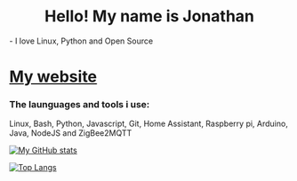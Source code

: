 <h1 align="center">Hello! My name is Jonathan</h1>

<p>
  - I love Linux, Python and Open Source
</p>

<h1><a href="https://jonathanwebsite.herokuapp.com">My website</a></h1>

<h3 align="left">The launguages and tools i use:</h3>
<p>Linux, Bash, Python, Javascript, Git, Home Assistant, Raspberry pi, Arduino, Java, NodeJS and ZigBee2MQTT</p>

[![My GitHub stats](https://github-readme-stats.vercel.app/api?username=Un10ck3d&show_icons=true&theme=radical)](https://github.com/Un10ck3d/)

[![Top Langs](https://github-readme-stats.vercel.app/api/top-langs/?username=Un10ck3d&theme=radical)](https://github.com/Un10ck3d/)
